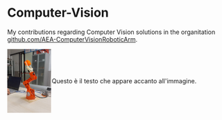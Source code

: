 # Computer-Vision
My contributions regarding Computer Vision solutions in the organitation [github.com/AEA-ComputerVisionRoboticArm](https://github.com/AEA-ComputerVisionRoboticArm). 


<div style="display: flex; align-items: center;">
    <img src="robotic arm.jpg" alt="Descrizione dell'immagine" style="width: 20%; margin-right: 2px;">
    <div style="flex-grow: 1;">
        <p>Questo è il testo che appare accanto all'immagine.</p>
    </div>
</div>



